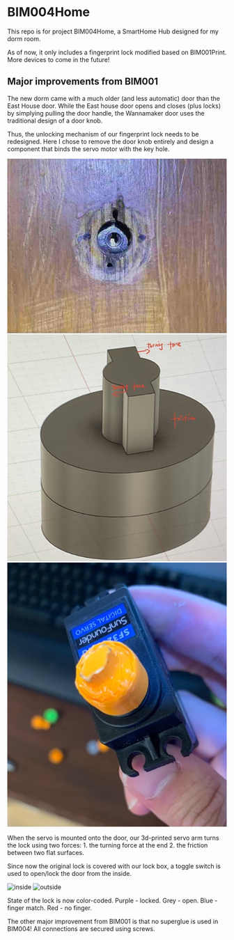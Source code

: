 # BIM004Home

This repo is for project BIM004Home, a SmartHome Hub designed for my dorm room. 

As of now, it only includes a fingerprint lock modified based on BIM001Print. More devices to come in the future!

## Major improvements from BIM001
The new dorm came with a much older (and less automatic) door than the East House door. While the East house door opens and closes (plus locks) by simplying pulling the door handle, the Wannamaker door uses the traditional design of a door knob.

Thus, the unlocking mechanism of our fingerprint lock needs to be redesigned. Here I chose to remove the door knob entirely and design a component that binds the servo motor with the key hole. 

![key hole](util/key-hole.jpg)
![3d-print](util/3d-print-annotated.jpg)
![combined](util/combined-servo-arm.jpg)

When the servo is mounted onto the door, our 3d-printed servo arm turns the lock using two forces: 1. the turning force at the end 2. the friction between two flat surfaces.

Since now the original lock is covered with our lock box, a toggle switch is used to open/lock the door from the inside.

![inside](util/inside.gif)
![outside](util/outside.gif)

State of the lock is now color-coded. Purple - locked. Grey - open. Blue - finger match. Red - no finger.

The other major improvement from BIM001 is that no superglue is used in BIM004! All connections are secured using screws. 






